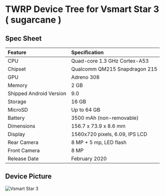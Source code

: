 # TWRP Device Tree for Vsmart Star 3 ( sugarcane )

## Spec Sheet

| Feature                 | Specification                     |
| :---------------------- | :-------------------------------- |
| CPU                     | Quad-core 1.3 GHz Cortex-A53      |
| Chipset                 | Qualcomm QM215 Snapdragon 215     |
| GPU                     | Adreno 308                        |
| Memory                  | 2 GB	                          |
| Shipped Android Version | 9.0                               |
| Storage                 | 16 GB                             |
| MicroSD                 | Up to 64  GB                      |
| Battery                 | 3500 mAh (non-removable)          |
| Dimensions              | 156.7 x 73.9 x 8.6 mm             |
| Display                 | 1560x720 pixels, 6.09, IPS LCD    |
| Rear Camera             | 8 MP + 5 mp, LED flash            |
| Front Camera            | 8 MP                              |
| Release Date            | February 2020                     |

## Device Picture

![Vsmart Star 3](https://cdn.tgdd.vn/Products/Images/42/218886/vsmart-star-3-xanh-400x460-400x460.png "Vsmart Star 3")
